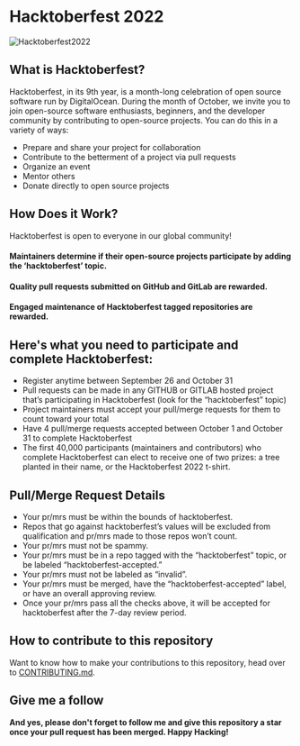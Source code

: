# Hacktoberfest 2022
![Hacktoberfest2022](https://images.prismic.io/www-static/1cd0d641-4e0e-4ba3-8386-3125627394fa_Email+Banners-Dark.png?auto=compress,format)
## What is Hacktoberfest?
Hacktoberfest, in its 9th year, is a month-long celebration of open source software run by DigitalOcean. During the month of October, we invite you to join open-source software enthusiasts, beginners, and the developer community by contributing to open-source projects. You can do this in a variety of ways:
- Prepare and share your project for collaboration
- Contribute to the betterment of a project via pull requests
- Organize an event
- Mentor others
- Donate directly to open source projects
## How Does it Work?
Hacktoberfest is open to everyone in our global community!
#### Maintainers determine if their open-source projects participate by adding the ‘hacktoberfest’ topic.
#### Quality pull requests submitted on GitHub and GitLab are rewarded.
#### Engaged maintenance of Hacktoberfest tagged repositories are rewarded.
## Here's what you need to participate and complete Hacktoberfest:
 - Register anytime between September 26 and October 31
 - Pull requests can be made in any GITHUB or GITLAB hosted project that’s participating in Hacktoberfest (look for the “hacktoberfest” topic)
 - Project maintainers must accept your pull/merge requests for them to count toward your total
 - Have 4 pull/merge requests accepted between October 1 and October 31 to complete Hacktoberfest
 - The first 40,000 participants (maintainers and contributors) who complete Hacktoberfest can elect to receive one of two prizes: a tree planted in their name, or the Hacktoberfest 2022 t-shirt.
## Pull/Merge Request Details
 - Your pr/mrs must be within the bounds of hacktoberfest.
 - Repos that go against hacktoberfest’s values will be excluded from qualification and pr/mrs made to those repos won’t count.
 - Your pr/mrs must not be spammy.
 - Your pr/mrs must be in a repo tagged with the “hacktoberfest” topic, or be labeled “hacktoberfest-accepted.”
 - Your pr/mrs must not be labeled as “invalid”.
 - Your pr/mrs must be merged, have the “hacktoberfest-accepted” label, or have an overall approving review.
 - Once your pr/mrs pass all the checks above, it will be accepted for hacktoberfest after the 7-day review period.
## How to contribute to this repository
Want to know how to make your contributions to this repository, head over to [CONTRIBUTING.md](https://github.com/SyedZawwarAhmed/Hacktoberfest-2022/blob/main/CONTRIBUTING.md).
## Give me a follow
**And yes, please don't forget to follow me and give this repository a star once your pull request has been merged. Happy Hacking!**
